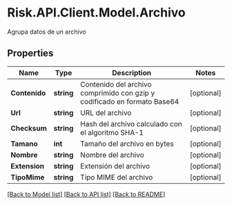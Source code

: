 # Risk.API.Client.Model.Archivo
Agrupa datos de un archivo

## Properties

Name | Type | Description | Notes
------------ | ------------- | ------------- | -------------
**Contenido** | **string** | Contenido del archivo comprimido con gzip y codificado en formato Base64 | [optional] 
**Url** | **string** | URL del archivo | [optional] 
**Checksum** | **string** | Hash del archivo calculado con el algoritmo SHA-1 | [optional] 
**Tamano** | **int** | Tamaño del archivo en bytes | [optional] 
**Nombre** | **string** | Nombre del archivo | [optional] 
**Extension** | **string** | Extensión del archivo | [optional] 
**TipoMime** | **string** | Tipo MIME del archivo | [optional] 

[[Back to Model list]](../README.md#documentation-for-models) [[Back to API list]](../README.md#documentation-for-api-endpoints) [[Back to README]](../README.md)

